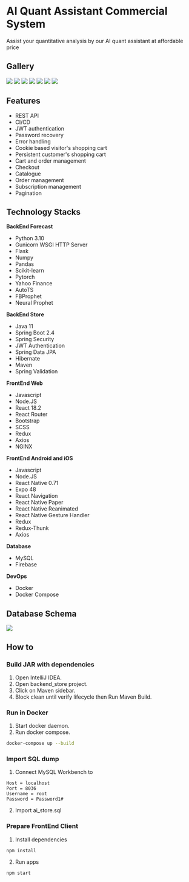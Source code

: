 # AI Quant Assistant Commercial System

Assist your quantitative analysis by our AI quant assistant at affordable price

## Gallery

![](https://github.com/ghiffaryr/AIQuantAssistant/raw/main/docs/Gallery/frontend_web_home_page.png)
![](https://github.com/ghiffaryr/AIQuantAssistant/raw/main/docs/Gallery/frontend_web_category_page.png)
![](https://github.com/ghiffaryr/AIQuantAssistant/raw/main/docs/Gallery/frontend_web_product_page.png)
![](https://github.com/ghiffaryr/AIQuantAssistant/raw/main/docs/Gallery/frontend_web_cart_page.png)
![](https://github.com/ghiffaryr/AIQuantAssistant/raw/main/docs/Gallery/frontend_web_order_page.png)
![](https://github.com/ghiffaryr/AIQuantAssistant/raw/main/docs/Gallery/frontend_web_subscription_prediction.png)
![](https://github.com/ghiffaryr/AIQuantAssistant/raw/main/docs/Gallery/frontend_web_profile_page.png)

## Features

- REST API
- CI/CD
- JWT authentication
- Password recovery
- Error handling
- Cookie based visitor's shopping cart
- Persistent customer's shopping cart
- Cart and order management
- Checkout
- Catalogue
- Order management
- Subscription management
- Pagination

## Technology Stacks

**BackEnd Forecast**

- Python 3.10
- Gunicorn WSGI HTTP Server
- Flask
- Numpy
- Pandas
- Scikit-learn
- Pytorch
- Yahoo Finance
- AutoTS
- FBProphet
- Neural Prophet

**BackEnd Store**

- Java 11
- Spring Boot 2.4
- Spring Security
- JWT Authentication
- Spring Data JPA
- Hibernate
- Maven
- Spring Validation

**FrontEnd Web**

- Javascript
- Node.JS
- React 18.2
- React Router
- Bootstrap
- SCSS
- Redux
- Axios
- NGINX

**FrontEnd Android and iOS**

- Javascript
- Node.JS
- React Native 0.71
- Expo 48
- React Navigation
- React Native Paper
- React Native Reanimated
- React Native Gesture Handler
- Redux
- Redux-Thunk
- Axios

**Database**

- MySQL
- Firebase

**DevOps**

- Docker
- Docker Compose

## Database Schema

![](https://github.com/ghiffaryr/AIQuantAssistant/raw/main/docs/ERD/ERD.bmp)

## How to

### Build JAR with dependencies

1. Open IntelliJ IDEA.
2. Open backend_store project.
3. Click on Maven sidebar.
4. Block clean until verify lifecycle then Run Maven Build.

### Run in Docker

1. Start docker daemon.
2. Run docker compose.

```bash
docker-compose up --build
```

### Import SQL dump

1. Connect MySQL Workbench to

```
Host = localhost
Port = 8036
Username = root
Password = Password1#
```

2. Import ai_store.sql

### Prepare FrontEnd Client

1. Install dependencies

```
npm install
```

2. Run apps

```
npm start
```
